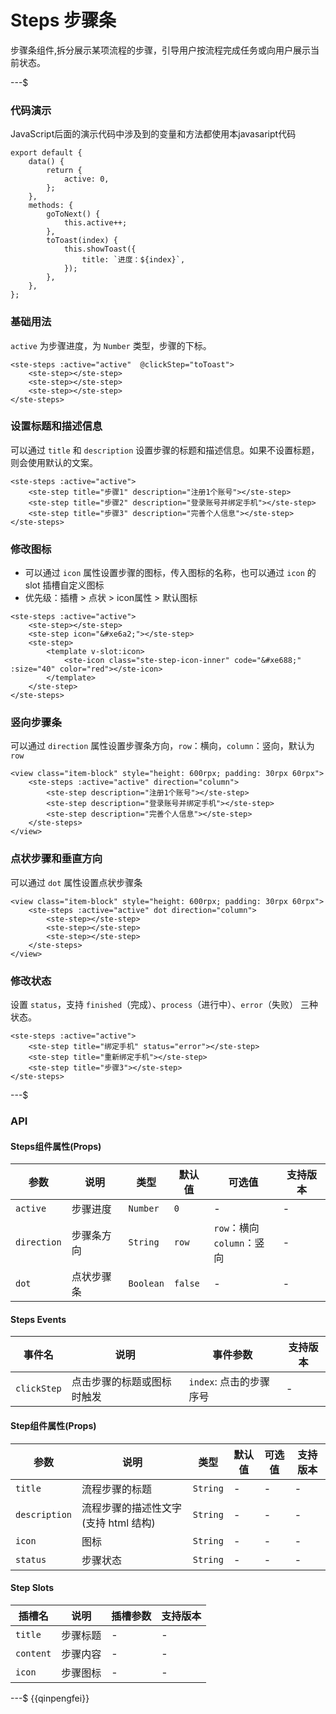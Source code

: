 # Steps 步骤条

步骤条组件,拆分展示某项流程的步骤，引导用户按流程完成任务或向用户展示当前状态。

---$

### 代码演示
JavaScript后面的演示代码中涉及到的变量和方法都使用本javasaript代码
```
export default {
	data() {
		return {
			active: 0,
		};
	},
	methods: {
		goToNext() {
			this.active++;
		},
		toToast(index) {
			this.showToast({
				title: `进度：${index}`,
			});
		},
	},
};
```

### 基础用法
`active` 为步骤进度，为 `Number` 类型，步骤的下标。
```
<ste-steps :active="active"  @clickStep="toToast">
	<ste-step></ste-step>
	<ste-step></ste-step>
	<ste-step></ste-step>
</ste-steps>
```
### 设置标题和描述信息
可以通过 `title` 和 `description` 设置步骤的标题和描述信息。如果不设置标题，则会使用默认的文案。
```
<ste-steps :active="active">
	<ste-step title="步骤1" description="注册1个账号"></ste-step>
	<ste-step title="步骤2" description="登录账号并绑定手机"></ste-step>
	<ste-step title="步骤3" description="完善个人信息"></ste-step>
</ste-steps>
```

### 修改图标
- 可以通过 `icon` 属性设置步骤的图标，传入图标的名称，也可以通过 `icon` 的 slot 插槽自定义图标
- 优先级：插槽 > 点状 > icon属性 > 默认图标
```
<ste-steps :active="active">
	<ste-step></ste-step>
	<ste-step icon="&#xe6a2;"></ste-step>
	<ste-step>
		<template v-slot:icon>
			<ste-icon class="ste-step-icon-inner" code="&#xe688;" :size="40" color="red"></ste-icon>
		</template>
	</ste-step>
</ste-steps>
```

### 竖向步骤条
可以通过 `direction` 属性设置步骤条方向，`row`：横向，`column`：竖向，默认为`row`
```
<view class="item-block" style="height: 600rpx; padding: 30rpx 60rpx">
	<ste-steps :active="active" direction="column">
		<ste-step description="注册1个账号"></ste-step>
		<ste-step description="登录账号并绑定手机"></ste-step>
		<ste-step description="完善个人信息"></ste-step>
	</ste-steps>
</view>
```

### 点状步骤和垂直方向
可以通过 `dot` 属性设置点状步骤条
```
<view class="item-block" style="height: 600rpx; padding: 30rpx 60rpx">
	<ste-steps :active="active" dot direction="column">
		<ste-step></ste-step>
		<ste-step></ste-step>
		<ste-step></ste-step>
	</ste-steps>
</view>
```

### 修改状态
设置 `status`，支持 `finished`（完成）、`process`（进行中）、`error`（失败） 三种状态。
```
<ste-steps :active="active">
	<ste-step title="绑定手机" status="error"></ste-step>
	<ste-step title="重新绑定手机"></ste-step>
	<ste-step title="步骤3"></ste-step>
</ste-steps>
```

---$
### API
#### Steps组件属性(Props)

| 参数			| 说明		| 类型		| 默认值		| 可选值							| 支持版本	|
| ---			| ---		| ---		| ---		| ---							| ---		|
| `active`		| 步骤进度	| `Number`	| `0`		| -								| -			|
| `direction`	| 步骤条方向	| `String`	| `row`		| `row`：横向 <br/>`column`：竖向	| -			|
| `dot`			| 点状步骤条	| `Boolean`	| `false`	| -								| -			|


#### Steps Events

|事件名			|说明					|事件参数				|支持版本	|
|---			|---					|---					|---		|
| `clickStep`	|点击步骤的标题或图标时触发	| `index`: 点击的步骤序号	| -			|

#### Step组件属性(Props)

| 参数			| 说明								| 类型		| 默认值	| 可选值	| 支持版本	|
| ---			| ---								| ---		| ---	| ---	| ---		|
| `title`		| 流程步骤的标题						| `String`	| -		| -		| -			|
| `description`	| 流程步骤的描述性文字(支持 html 结构)	| `String`	| -		| -		| -			|
| `icon`		| 图标								| `String`	| -		| -		| -			|
| `status`		| 步骤状态							| `String`	| -		| -		| -			|

#### Step Slots

|插槽名		|说明		|插槽参数	|支持版本	|
|---		|---		|---		|---		|
|`title`	|步骤标题	|-			|-			|
|`content`	|步骤内容	|-			|-			|
|`icon`		|步骤图标	|-			|-			|

---$
{{qinpengfei}}